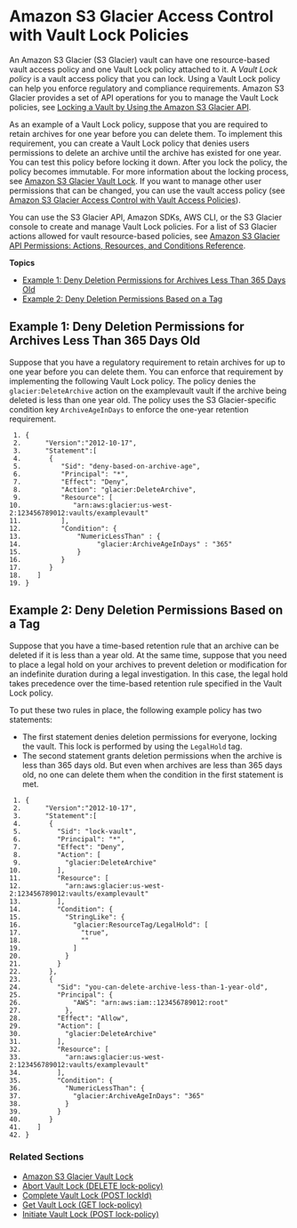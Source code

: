 # Amazon S3 Glacier Access Control with Vault Lock Policies<a name="vault-lock-policy"></a>

An Amazon S3 Glacier \(S3 Glacier\) vault can have one resource\-based vault access policy and one Vault Lock policy attached to it\. A *Vault Lock policy* is a vault access policy that you can lock\. Using a Vault Lock policy can help you enforce regulatory and compliance requirements\. Amazon S3 Glacier provides a set of API operations for you to manage the Vault Lock policies, see [Locking a Vault by Using the Amazon S3 Glacier API](vault-lock-how-to-api.md)\. 

As an example of a Vault Lock policy, suppose that you are required to retain archives for one year before you can delete them\. To implement this requirement, you can create a Vault Lock policy that denies users permissions to delete an archive until the archive has existed for one year\. You can test this policy before locking it down\. After you lock the policy, the policy becomes immutable\. For more information about the locking process, see [Amazon S3 Glacier Vault Lock](vault-lock.md)\. If you want to manage other user permissions that can be changed, you can use the vault access policy \(see [Amazon S3 Glacier Access Control with Vault Access Policies](vault-access-policy.md)\)\.

You can use the S3 Glacier API, Amazon SDKs, AWS CLI, or the S3 Glacier console to create and manage Vault Lock policies\. For a list of S3 Glacier actions allowed for vault resource\-based policies, see [Amazon S3 Glacier API Permissions: Actions, Resources, and Conditions Reference](glacier-api-permissions-ref.md)\.

**Topics**
+ [Example 1: Deny Deletion Permissions for Archives Less Than 365 Days Old](#vault-lock-policy-example-deny-delete-archive-age)
+ [Example 2: Deny Deletion Permissions Based on a Tag](#vault-lock-policy-example-legal-hold-tag)

## Example 1: Deny Deletion Permissions for Archives Less Than 365 Days Old<a name="vault-lock-policy-example-deny-delete-archive-age"></a>

Suppose that you have a regulatory requirement to retain archives for up to one year before you can delete them\. You can enforce that requirement by implementing the following Vault Lock policy\. The policy denies the `glacier:DeleteArchive` action on the examplevault vault if the archive being deleted is less than one year old\. The policy uses the S3 Glacier\-specific condition key `ArchiveAgeInDays` to enforce the one\-year retention requirement\. 

```
 1. {
 2.      "Version":"2012-10-17",
 3.      "Statement":[
 4.       {
 5.          "Sid": "deny-based-on-archive-age",
 6.          "Principal": "*",
 7.          "Effect": "Deny",
 8.          "Action": "glacier:DeleteArchive",
 9.          "Resource": [
10.             "arn:aws:glacier:us-west-2:123456789012:vaults/examplevault"
11.          ],
12.          "Condition": {
13.              "NumericLessThan" : {
14.                   "glacier:ArchiveAgeInDays" : "365"
15.              }
16.          }
17.       }
18.    ]
19. }
```

## Example 2: Deny Deletion Permissions Based on a Tag<a name="vault-lock-policy-example-legal-hold-tag"></a>

Suppose that you have a time\-based retention rule that an archive can be deleted if it is less than a year old\. At the same time, suppose that you need to place a legal hold on your archives to prevent deletion or modification for an indefinite duration during a legal investigation\. In this case, the legal hold takes precedence over the time\-based retention rule specified in the Vault Lock policy\. 

To put these two rules in place, the following example policy has two statements:
+ The first statement denies deletion permissions for everyone, locking the vault\. This lock is performed by using the `LegalHold` tag\.
+ The second statement grants deletion permissions when the archive is less than 365 days old\. But even when archives are less than 365 days old, no one can delete them when the condition in the first statement is met\.

```
 1. {
 2.      "Version":"2012-10-17",
 3.      "Statement":[
 4.       {
 5.         "Sid": "lock-vault",
 6.         "Principal": "*",
 7.         "Effect": "Deny",
 8.         "Action": [
 9.           "glacier:DeleteArchive"
10.         ],
11.         "Resource": [
12.           "arn:aws:glacier:us-west-2:123456789012:vaults/examplevault"
13.         ],
14.         "Condition": {
15.           "StringLike": {
16.             "glacier:ResourceTag/LegalHold": [
17.               "true",
18.               ""
19.             ]
20.           }
21.         }
22.       },
23.       {
24.         "Sid": "you-can-delete-archive-less-than-1-year-old",
25.         "Principal": {
26.             "AWS": "arn:aws:iam::123456789012:root"
27.           },
28.         "Effect": "Allow",
29.         "Action": [
30.           "glacier:DeleteArchive"
31.         ],
32.         "Resource": [
33.           "arn:aws:glacier:us-west-2:123456789012:vaults/examplevault"
34.         ],
35.         "Condition": {
36.           "NumericLessThan": {
37.             "glacier:ArchiveAgeInDays": "365"
38.           }
39.         }
40.       }
41.    ]
42. }
```

### Related Sections<a name="related-sections-vault-lock-policy-examples"></a>

 
+ [Amazon S3 Glacier Vault Lock](vault-lock.md)
+ [Abort Vault Lock \(DELETE lock\-policy\)](api-AbortVaultLock.md)
+ [Complete Vault Lock \(POST lockId\)](api-CompleteVaultLock.md)
+ [Get Vault Lock \(GET lock\-policy\)](api-GetVaultLock.md)
+ [Initiate Vault Lock \(POST lock\-policy\)](api-InitiateVaultLock.md)